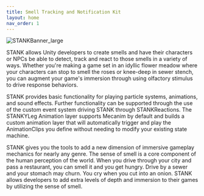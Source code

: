 ```yaml
---
title: Smell Tracking and Notification Kit
layout: home
nav_order: 1
---
```

![STANKBanner_large](https://github.com/user-attachments/assets/63b7e7c0-bc70-4f98-a3f3-3e6e43e3b913)

STANK allows Unity developers to create smells and have their characters or NPCs be able to detect, track and react to those smells in a variety of ways. Whether you're making a game set in an idyllic flower meadow where your characters can stop to smell the roses or knee-deep in sewer stench, you can augment your game's immersion through using olfactory stimulus to drive response behaviors.

STANK provides basic functionality for playing particle systems, animations, and sound effects. Further functionality can be supported through the use of the custom event system driving STANK through STANKReactions. The STANKYLeg Animation layer supports Mecanim by default and builds a custom animation layer that will automatically trigger and play the AnimationClips you define without needing to modify your existing state machine.

STANK gives you the tools to add a new dimension of immersive gameplay mechanics for nearly any genre. The sense of smell is a core component of the human perception of the world. When you drive through your city and pass a restaurant, you can smell it and you get hungry. Drive by a sewer and your stomach may churn. You cry when you cut into an onion. STANK allows developers to add extra levels of depth and immersion to their games by utilizing the sense of smell.
